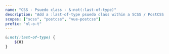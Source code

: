 ```yaml
---
name: "CSS - Psuedo class - &:not(:last-of-type)"
description: "Add a :last-of-type psuedo class within a SCSS / PostCSS nested selector, inside a :not() inversion"
scopes: ["scss", "postcss", "vue-postcss"]
prefix: "nl-o-t"
---
```


```scss
&:not(:last-of-type) {
	${0}
}
```
